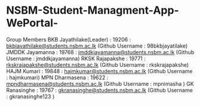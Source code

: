 # NSBM-Student-Managment-App-WePortal-
Group Members
BKB Jayathilake(Leader)	: 19206	: bkbjayathilake@students.nsbm.ac.lk (Github Username : 98bkbjayatilake)
JMDDK Jayamanna : 19768 :	jmddkjayamanna@students.nsbm.ac.lk (Github Username : jmddkjayamanna)
RKSK Rajapakshe : 19771 :	rkskrajapakshe@students.nsbm.ac.lk (Github Username : rkskrajapakshe)
HAJM Kumari : 19848	: hajmkumar@students.nsbm.ac.lk (Github Username : hajmkumari)
MPN Dharmasena : 19622 :	mpndharmasena@students.nsbm.ac.lk (Github Username : mpnimasha )
GK Ranasinghe :	19767 :	gkranasinghe@students.nsbm.ac.lk (Github Username : gkranasinghe123 )
